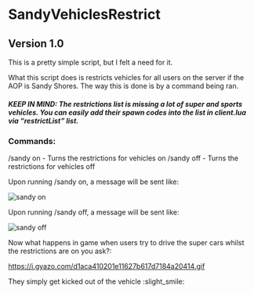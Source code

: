# SandyVehiclesRestrict

## Version 1.0

This is a pretty simple script, but I felt a need for it.

What this script does is restricts vehicles for all users on the server if the AOP is Sandy Shores. The way this is done is by a command being ran.

##### KEEP IN MIND: The restrictions list is missing a lot of super and sports vehicles. You can easily add their spawn codes into the list in client.lua via “restrictList” list.

### Commands:
/sandy on - Turns the restrictions for vehicles on
/sandy off - Turns the restrictions for vehicles off

Upon running /sandy on, a message will be sent like:

![sandy on](https://i.gyazo.com/41007ac9017291a2785c082a27882bda.png)

Upon running /sandy off, a message will be sent like:

![sandy off](https://i.gyazo.com/3d65d82458daab2698005cad83d4de65.png)

Now what happens in game when users try to drive the super cars whilst the restrictions are on you ask?:

https://i.gyazo.com/d1aca410201e11627b617d7184a20414.gif

They simply get kicked out of the vehicle :slight_smile:
